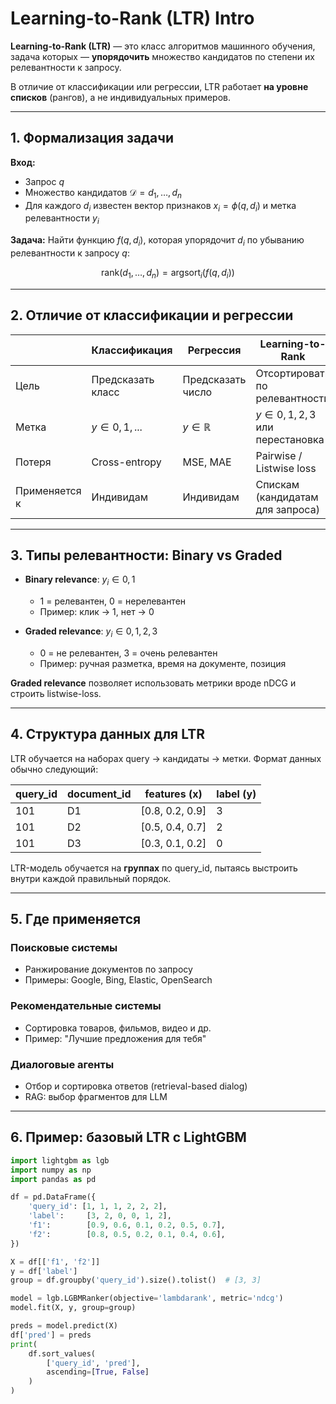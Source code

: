 # Learning-to-Rank (LTR) Intro

**Learning-to-Rank (LTR)** — это класс алгоритмов машинного обучения, задача которых — **упорядочить** множество кандидатов по степени их релевантности к запросу.

В отличие от классификации или регрессии, LTR работает **на уровне списков** (рангов), а не индивидуальных примеров.

---

## 1. Формализация задачи

**Вход:**

* Запрос $q$
* Множество кандидатов $\mathcal{D} = {d_1, \dots, d_n}$
* Для каждого $d_i$ известен вектор признаков $x_i = \phi(q, d_i)$ и метка релевантности $y_i$

**Задача:**
Найти функцию $f(q, d_i)$, которая упорядочит $d_i$ по убыванию релевантности к запросу $q$:

$$
\text{rank}(d_1, \dots, d_n) = \text{argsort}_{i}(f(q, d_i))
$$

---

## 2. Отличие от классификации и регрессии

|               | Классификация       | Регрессия            | Learning-to-Rank                     |
| ------------- | ------------------- | -------------------- | ------------------------------------ |
| Цель          | Предсказать класс   | Предсказать число    | Отсортировать по релевантности       |
| Метка         | $y \in {0,1,...}$ | $y \in \mathbb{R}$ | $y \in {0,1,2,3}$ или перестановка |
| Потеря        | Cross-entropy       | MSE, MAE             | Pairwise / Listwise loss             |
| Применяется к | Индивидам           | Индивидам            | Спискам (кандидатам для запроса)     |

---

## 3. Типы релевантности: Binary vs Graded

* **Binary relevance**: $y_i \in {0, 1}$

  * 1 = релевантен, 0 = нерелевантен
  * Пример: клик → 1, нет → 0

* **Graded relevance**: $y_i \in {0, 1, 2, 3}$

  * 0 = не релевантен, 3 = очень релевантен
  * Пример: ручная разметка, время на документе, позиция

**Graded relevance** позволяет использовать метрики вроде nDCG и строить listwise-loss.

---

## 4. Структура данных для LTR

LTR обучается на наборах query → кандидаты → метки. Формат данных обычно следующий:

| query_id | document_id | features (x)     | label (y) |
| --------- | ------------ | ---------------- | --------- |
| 101       | D1           | \[0.8, 0.2, 0.9] | 3         |
| 101       | D2           | \[0.5, 0.4, 0.7] | 2         |
| 101       | D3           | \[0.3, 0.1, 0.2] | 0         |

LTR-модель обучается на **группах** по query_id, пытаясь выстроить внутри каждой правильный порядок.

---

## 5. Где применяется

### Поисковые системы

* Ранжирование документов по запросу
* Примеры: Google, Bing, Elastic, OpenSearch

### Рекомендательные системы

* Сортировка товаров, фильмов, видео и др.
* Пример: "Лучшие предложения для тебя"

### Диалоговые агенты

* Отбор и сортировка ответов (retrieval-based dialog)
* RAG: выбор фрагментов для LLM

---

## 6. Пример: базовый LTR с LightGBM

```python
import lightgbm as lgb
import numpy as np
import pandas as pd

df = pd.DataFrame({
    'query_id': [1, 1, 1, 2, 2, 2],
    'label':     [3, 2, 0, 0, 1, 2],
    'f1':        [0.9, 0.6, 0.1, 0.2, 0.5, 0.7],
    'f2':        [0.8, 0.5, 0.2, 0.1, 0.4, 0.6],
})

X = df[['f1', 'f2']]
y = df['label']
group = df.groupby('query_id').size().tolist()  # [3, 3]

model = lgb.LGBMRanker(objective='lambdarank', metric='ndcg')
model.fit(X, y, group=group)

preds = model.predict(X)
df['pred'] = preds
print(
    df.sort_values(
        ['query_id', 'pred'], 
        ascending=[True, False]
    )
)
```
